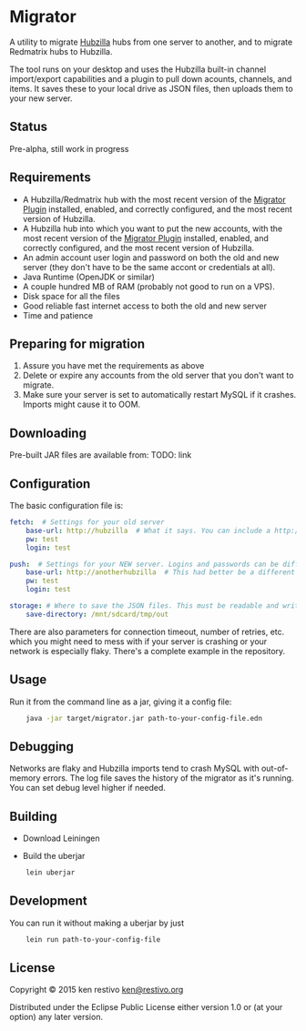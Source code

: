 # Migrator

A utility to migrate [Hubzilla](https://github.com/redmatrix/hubzilla) hubs from one server to another, and to migrate Redmatrix hubs to Hubzilla.

The tool runs on your desktop and uses the Hubzilla built-in channel import/export capabilities and a plugin to pull down acounts, channels, and items. It saves these to your local drive as JSON files, then uploads them to your new server.

## Status

Pre-alpha, still work in progress

## Requirements

- A Hubzilla/Redmatrix hub with the most recent version of the [Migrator Plugin](https://github.com/kenrestivo/migrator-plugin) installed, enabled, and correctly configured, and the most recent version of Hubzilla.
- A Hubzilla hub into which you want to put the new accounts, with the most recent version of the [Migrator Plugin](https://github.com/kenrestivo/migrator-plugin) installed, enabled, and correctly configured, and the most recent version of Hubzilla.
- An admin account user login and password on both the old and new server (they don't have to be the same accont or credentials at all).
- Java Runtime (OpenJDK or similar)
- A couple hundred MB of RAM (probably not good to run on a VPS).
- Disk space for all the files
- Good reliable fast internet access to both the old and new server
- Time and patience


## Preparing for migration

1. Assure you have met the requirements as above
2. Delete or expire any accounts from the old server that you don't want to migrate.
3. Make sure your server is set to automatically restart MySQL if it crashes. Imports might cause it to OOM.

## Downloading

Pre-built JAR files are available from:
TODO: link

## Configuration

The basic configuration file is:
```yaml
fetch:  # Settings for your old server
    base-url: http://hubzilla  # What it says. You can include a http://host:port too.
    pw: test  
    login: test

push:  # Settings for your NEW server. Logins and passwords can be different.
    base-url: http://anotherhubzilla  # This had better be a different URL than your old server!
    pw: test
    login: test

storage: # Where to save the JSON files. This must be readable and writable.
    save-directory: /mnt/sdcard/tmp/out

```
There are also parameters for connection timeout, number of retries, etc. which you might need to mess with if your server is crashing or your network is especially flaky. There's a complete example in the repository.

## Usage

Run it from the command line as a jar, giving it a config file:

```sh
	java -jar target/migrator.jar path-to-your-config-file.edn
```

## Debugging
Networks are flaky and Hubzilla imports tend to crash MySQL with out-of-memory errors. The log file saves the history of the migrator as it's running. You can set debug level higher if needed.


## Building

- Download Leiningen

- Build the uberjar
```sh
	lein uberjar
```
## Development

You can run it without making a uberjar by just
```sh
	lein run path-to-your-config-file
```

## License

Copyright © 2015 ken restivo <ken@restivo.org>

Distributed under the Eclipse Public License either version 1.0 or (at
your option) any later version.
